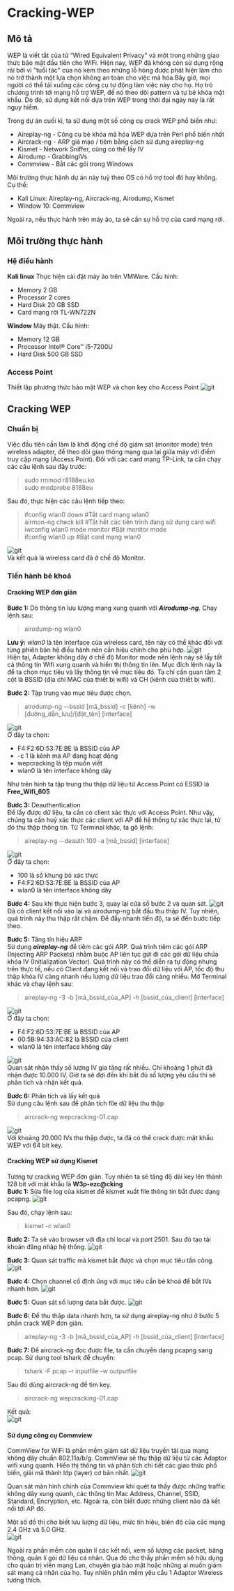 # Cracking-WEP
## Mô tả
WEP là viết tắt của từ “Wired Equivalent Privacy” và một trong những giao thức bảo mật đầu tiên cho WiFi. Hiện nay, WEP đã không còn sử dụng rộng rãi bởi vì "tuổi tác" của nó kèm theo những lỗ hỏng được phát hiện làm cho nó trở thành một lựa chọn không an toàn cho việc mã hóa.Bây giờ, mọi người có thể tải xuống các công cụ tự động làm việc này cho họ. Họ trỏ chương trình tới mạng hỗ trợ WEP, để nó theo dõi pattern và tự bẻ khóa mật khẩu. Do đó, sử dụng kết nối dựa trên WEP trong thời đại ngày nay là rất nguy hiểm.

Trong dự án cuối kì, ta sử dụng một số công cụ crack WEP phổ biến như:
  * Aireplay-ng - Công cụ bẻ khóa mã hóa WEP dựa trên Perl phổ biến nhất
  * Aircrack-ng - ARP giả mạo / tiêm bằng cách sử dụng aireplay-ng
  * Kismet - Network Sniffer, cũng có thể lấy IV
  * Airodump - GrabbingIVs
  * Commview - Bắt các gói trong Windows

Môi trường thực hành dự án này tuỳ theo OS có hỗ trợ tool đó hay không. Cụ thể:
  * Kali Linux: Aireplay-ng, Aircrack-ng, Airodump, Kismet
  * Window 10: Commview
  
Ngoài ra, nếu thực hành trên máy ảo, ta sẽ cần sự hỗ trợ của card mạng rời.

## Môi trường thực hành
### Hệ điều hành
**Kali linux** 
Thực hiện cài đặt máy ảo trên VMWare. Cấu hình:
- Memory 2 GB
- Processor 2 cores
- Hard Disk 20 GB SSD
- Card mạng rời TL-WN722N

**Window**
Máy thật. Cấu hình:
- Memory 12 GB
- Processor Intel® Core™ i5-7200U
- Hard Disk 500 GB SSD
### Access Point
Thiết lập phương thức bảo mật WEP và chọn key cho Access Point
![git](resource/hinh1.JPG)

## Cracking WEP
### Chuẩn bị
Việc đầu tiên cần làm là khởi động chế độ giám sát (monitor mode) trên wireless adapter, để theo dõi giao thông mạng qua lại giữa máy với điểm truy cập mạng (Access Point). Đối với các card mạng TP-Link, ta cần chạy các câu lệnh sau đây trước:
>sudo rmmod r8188eu.ko  
sudo modprobe 8188eu

Sau đó, thực hiện các câu lệnh tiếp theo:
>ifconfig wlan0 down #Tắt card mạng wlan0  
airmon-ng check kill #Tắt hết các tiến trình đang sử dụng card wifi  
iwconfig wlan0 mode monitor #Bật monitor mode  
ifconfig wlan0 up #Bật card mạng wlan0

![git](resource/hinh2.JPG)  
Và kết quả là wireless card đã ở chế độ Monitor.
### Tiến hành bẻ khoá
#### Cracking WEP đơn giản

**Bước 1:** Dò thông tin lưu lượng mạng xung quanh với ***Airodump-ng***. Chạy lệnh sau:
> airodump-ng wlan0

**Lưu ý:** *wlan0* là tên interface của wireless card, tên này có thể khác đối với từng phiên bản hệ điều hành nên cần hiệu chỉnh cho phù hợp.
![git](resource/hinh3.JPG)  
Hiện tại, Adapter không dây ở chế độ Monitor mode nên lệnh này sẽ lấy tất cả thông tin Wifi xung quanh và hiển thị thông tin lên. Mục đích lệnh này là để ta chọn mục tiêu và lấy thông tin về mục tiêu đó. Ta chỉ cần quan tâm 2 cột là BSSID (địa chỉ MAC của thiết bị wifi) và CH (kênh của thiết bị wifi).

**Bước 2:** Tập trung vào mục tiêu được chọn.
>airodump-ng --bssid [mã_bssid] -c [kênh] -w [đường_dẫn_lưu]/[đặt_tên] [interface]

![git](resource/hinh4.JPG)  
Ở đây ta chọn:
- F4:F2:6D:53:7E:BE là BSSID của AP
- -c 1 là kênh mà AP đang hoạt động
- wepcracking là tệp muốn viết
- wlan0 là tên interface không dây

Như trên hình ta tập trung thu thập dữ liệu từ Access Point có ESSID là **Free_Wifi_605**

**Bước 3:** Deauthentication  
Để lấy được dữ liệu, ta cần có client xác thực với Access Point. Như vậy, chúng ta cần huỷ xác thực các client với AP để hệ thống tự xác thực lại, từ đó thu thập thông tin. Từ Terminal khác, ta gõ lệnh:
>aireplay-ng --deauth 100 -a [mã_bssid] [interface]

![git](resource/hinh5.JPG)  
Ở đây ta chọn:
- 100 là số khung bỏ xác thực
- F4:F2:6D:53:7E:BE là BSSID của AP
- wlan0 là tên interface không dây

**Bước 4:** Sau khi thực hiện bước 3, quay lại cửa sổ bước 2 và quan sát.
![git](resource/hinh6.JPG)  
Đã có client kết nối vào lại và airodump-ng bắt đầu thu thập IV. Tuy nhiên, quá trình này thu thập rất chậm. Để đẩy nhanh tiến độ, ta sẽ đến bước tiếp theo.

**Bước 5:** Tăng tín hiệu ARP  
Sử dụng ***aireplay-ng*** để tiêm các gói ARP. Quá trình tiêm các gói ARP (Injecting ARP Packets) nhằm buộc AP liên tục gửi đi các gói dữ liệu chứa khóa IV (Initialization Vector). Quá trình này có thể diễn ra tự động nhưng trên thực tế, nếu có Client đang kết nối và trao đổi dữ liệu với AP, tốc độ thu thập khóa IV càng nhanh nếu lượng dữ liệu trao đổi càng nhiều.
Mở Terminal khác và chạy lệnh sau:
>aireplay-ng -3 -b [mã_bssid_của_AP] -h [bssid_của_client] [interface]

![git](resource/hinh8.JPG)  
Ở đây ta chọn:
- F4:F2:6D:53:7E:BE là BSSID của AP
- 00:5B:94:33:AC:82 là BSSID của client
- wlan0 là tên interface không dây

![git](resource/hinh7.JPG)  
Quan sát nhận thấy số lượng IV gia tăng rất nhiều. Chỉ khoảng 1 phút đã nhận được 10.000 IV. Giờ ta sẽ đợi đến khi bắt đủ số lượng yêu cầu thì sẽ phân tích và nhận kết quả.

**Bước 6:** Phân tích và lấy kết quả  
Sử dụng câu lệnh sau để phân tích file dữ liệu thu thập
>aircrack-ng wepcracking-01.cap

![git](resource/hinh9.JPG)  
Với khoảng 20.000 IVs thu thập được, ta đã có thể crack được mật khẩu WEP với 64 bit key.

#### Cracking WEP sử dụng Kismet
Tương tự cracking WEP đơn giản. Tuy nhiên ta sẽ tăng độ dài key lên thành 128 bit với mật khẩu là **W3p-ezc@cking**  
**Bước 1:** Sửa file log của kismet để kismet xuất file thông tin bắt được dạng pcapng.
![git](resource/hinh15.JPG)  

Sau đó, chạy lệnh sau:
>kismet -c wlan0

**Bước 2:** Ta sẽ vào browser với địa chỉ local và port 2501. Sau đó tạo tài khoản đăng nhập hệ thống.
![git](resource/hinh10.JPG)  

**Bước 3:** Quan sát traffic mà kismet bắt được và chọn mục tiêu tấn công.
![git](resource/hinh16.JPG)  

**Bước 4:** Chọn channel cố định ứng với mục tiêu cần bẻ khoá để bắt IVs nhanh hơn.
![git](resource/hinh17.JPG)  

**Bước 5:** Quan sát số lượng data bắt được.
![git](resource/hinh18.JPG)  

**Bước 6:** Để thu thập data nhanh hơn, ta sử dụng aireplay-ng như ở bước 5 phần crack WEP đơn giản.
>aireplay-ng -3 -b [mã_bssid_của_AP] -h [bssid_của_client] [interface]

**Bước 7:** Để aircrack-ng đọc được file, ta cần chuyển dạng pcapng sang pcap. Sử dụng tool tshark để chuyển:
>tshark -F pcap -r inputfile -w outputfile

Sau đó dùng aircrack-ng để tìm key.
>aircrack-ng wepcracking-01.cap

Kết quả:  
![git](resource/hinh12.JPG)  

#### Sử dụng công cụ Commview
CommView for WiFi là phần mềm giám sát dữ liệu truyền tải qua mạng không dây chuẩn 802.11a/b/g. CommView sẽ thu thập dữ liệu từ các Adaptor wifi xung quanh. Hiển thị thông tin và phân tích chi tiết các giao thức phổ biến, giải mã thành lớp (layer) cơ bản nhất.
![git](resource/hinh13.JPG)  

Quan sát màn hình chính của Commview khi quét ta thấy được những traffic không dây xung quanh, các thông tin Mac Address, Channel, SSID, Standard, Encryption, etc. Ngoài ra, còn biết được những client nào đã kết nối tới AP đó.

Một số đồ thị cho biết lưu lượng dữ liệu, mức tín hiệu, biên độ của các mạng 2.4 GHz và 5.0 GHz.  
![git](resource/hinh14.JPG)  

Ngoài ra phần mềm còn quản lí các kết nối, xem số lượng các packet, băng thông, quản lí gói dữ liệu cá nhân. Qua đó cho thấy phần mềm sẽ hữu dụng cho quản trị viên mạng Lan, chuyên gia bảo mật hoặc những ai muốn giám sát mạng cá nhân của họ. Tuy nhiên phần mềm yêu cầu 1 Adaptor Wireless tương thích.
